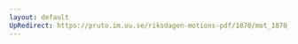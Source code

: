 ```yaml
---
layout: default
UpRedirect: https://pruto.im.uu.se/riksdagen-motions-pdf/1870/mot_1870__ak__8/mot_1870__ak__8-001.pdf
---
```

